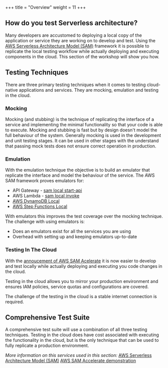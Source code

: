 +++
title = "Overview"
weight = 11
+++

## How do you test Serverless architecture?
Many developers are accustomed to deploying a local copy of the application or service they are working on to develop and test. Using the [AWS Serverless Architecture Model (SAM)](https://aws.amazon.com/serverless/sam/) framework it is possible to replicate the local testing workflow while actually deploying and executing components in the cloud. This section of the workshop will show you how.

## Testing Techniques
There are three primary testing techniques when it comes to testing cloud-native applications and services. They are mocking, emulation and testing in the cloud.

### Mocking
Mocking (and stubbing) is the technique of replicating the interface of a service and implementing the minimal functionality so that your code is able to execute. Mocking and stubbing is fast but by design doesn't model the full behaviour of the system. Generally mocking is used in the development and unit testing stages. It can be used in other stages with the understand that passing mock tests does not ensure correct operation in production.

### Emulation
With the emulation technique the objective is to build an emulator that replicate the interface and model the behaviour of the service. The AWS SAM framework proves emulators for:
- API Gateway - [sam local start-api](https://docs.aws.amazon.com/serverless-application-model/latest/developerguide/sam-cli-command-reference-sam-local-start-api.html)
- AWS Lambda - [sam local invoke](https://docs.aws.amazon.com/serverless-application-model/latest/developerguide/sam-cli-command-reference-sam-local-invoke.html)
- [AWS DynamoDB Local](https://docs.aws.amazon.com/amazondynamodb/latest/developerguide/DynamoDBLocal.html)
- [AWS Step Functions Local](https://docs.aws.amazon.com/amazondynamodb/latest/developerguide/DynamoDBLocal.html)

With emulators this improves the test coverage over the mocking technique. The challenge with using emulators is:
- Does an emulators exist for all the services you are using
- Overhead with setting up and keeping emulators up-to-date

### Testing In The Cloud
With the [annoucement of AWS SAM Acelerate](https://aws.amazon.com/about-aws/whats-new/2022/06/aws-sam-accelerate-test-code-against-cloud/) it is now easier to develop and test locally while actually deploying and executing you code changes in the cloud.

Testing in the cloud allows you to mirror your production environment and ensures IAM policies, service quotas and configurations are covered.

The challenge of the testing in the cloud is a stable internet connection is required.

## Comprehensive Test Suite
A comprehensive test suite will use a combination of all three testing techniques. Testing in the cloud does have cost associated with executing the functionality in the cloud, but is the only technique that can be used to fully replicate a production environment.

*More information on this services used in this section:*
[AWS Serverless Architecture Model (SAM)](https://aws.amazon.com/serverless/sam/)
[AWS SAM Accelerate demonstration](https://www.youtube.com/watch?v=DDhOa4ekn80)